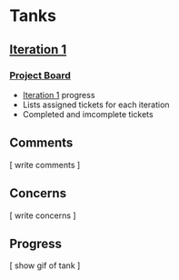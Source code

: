 # Tanks

## [Iteration 1](https://github.com/users/cseitz/projects/11/views/2?filterQuery=iteration%3A%22Iteration+1%22)

### [Project Board](https://github.com/users/cseitz/projects/11)
- [Iteration 1](https://github.com/users/cseitz/projects/11/views/2?filterQuery=iteration%3A%22Iteration+1%22) progress
- Lists assigned tickets for each iteration
- Completed and imcomplete tickets

## Comments

[ write comments ]

## Concerns

[ write concerns ]

## Progress

[ show gif of tank ]

